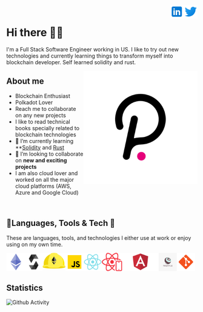 <a href="https://twitter.com/shankarlive" rel="nofollow"> <img align="right"
            src="img/twitter_logo.svg"
            alt="Twitter" height="36px" style="max-width: 100%;"> </a>
<a href="https://www.linkedin.com/in/mshankarrao/" rel="nofollow"> <img align="right"
            src="img/linkedin_logo.svg"
            alt="LinkedIn" height="36px" style="max-width: 100%;"> </a>
<br>

# Hi there 👨‍🚀

I'm a Full Stack Software Engineer working in US. I like to try out new technologies and currently learning things to transform myself into blockchain developer. Self learned solidity and rust.


<img align="right" src="img/polkadot_logo.png" alt="dotsama" width="300" height="300"/>

## About me


- Blockchain Enthusiast
- Polkadot Lover
- Reach me to collaborate on any new projects 
- I like to read technical books specially related to blockchain technologies
- 🌱 I’m currently learning **[Solidity](https://soliditylang.org/) and [Rust](https://www.rust-lang.org/)
- 👯 I’m looking to collaborate on **new and exciting projects**
- I am also cloud lover and worked on all the major cloud platforms (AWS, Azure and Google Cloud)

<br>

## 🔨Languages, Tools & Tech 👷

These are languages, tools, and technologies I either use at work or enjoy using on my own time.

<p>
    <a href="https://ethereum.org" rel="nofollow"> <img align="left"
            src="img/ethereum_logo.png"
            alt="Ethereum" height="48px" style="max-width: 100%;"> </a>
    <a href="https://soliditylang.org" rel="nofollow"> <img align="left"
            src="img/solidity_logo.png"
            alt="Solidity" height="48px" style="max-width: 100%;"> </a>
    <a href="https://hardhat.org/" rel="nofollow"><img align="left" alt="Hardhat" height="42px"
            src="img/hardhat_logo.svg"
            style="max-width: 100%;"></a>
    <a href="https://www.javascript.com/" rel="nofollow"> <img align="left" alt="Javascript" height="48px"
            src="img/javascript_logo.png"
            style="max-width: 100%;"> </a>
    <a href="https://reactjs.org/" rel="nofollow"> <img align="left" alt="React" height="48px"
            src="img/react_logo.png"
            style="max-width: 100%;"> </a>   
    <a href="https://reactnative.dev/" rel="nofollow"> <img align="left" alt="React-Native" height="48px"
            src="img/react_native_logo.png"
            style="max-width: 100%;"> </a>   
    <a href="https://angular.io/" rel="nofollow"> <img align="left" alt="Angular" height="48px"
            src="img/angular_logo.png"
            style="max-width: 100%;"> </a>
    <a href="https://www.trufflesuite.com/" rel="nofollow"> <img
            src="img/truffle_logo.png"
            align="left" alt="Git" height="48px" style="max-width: 100%;"> </a>
    <a href="https://git-scm.com/" rel="nofollow"> <img
            src="img/git_logo.png"
            align="left" alt="Git" height="48px" style="max-width: 100%;"> </a>

</p>

<br>
<br>
<br>

## Statistics

![Github Activity](https://github-readme-stats.vercel.app/api?username=mshankarrao&show_icons=true&count_private=true&theme=synthwave)

